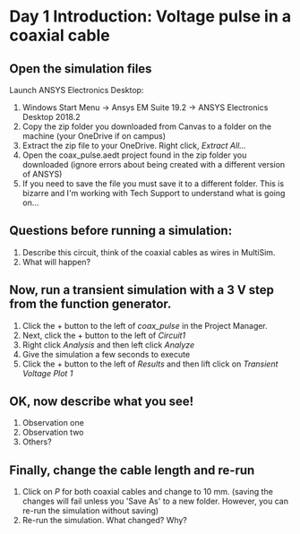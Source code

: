 # Day 1 Introduction: Voltage pulse in a coaxial cable

## Open the simulation files 

Launch ANSYS Electronics Desktop: 

1. Windows Start Menu -> Ansys EM Suite 19.2 -> ANSYS Electronics Desktop 2018.2
2. Copy the zip folder you downloaded from Canvas to a folder on the machine (your OneDrive if on campus)
3. Extract the zip file to your OneDrive. Right click, *Extract All...* 
4. Open the coax_pulse.aedt project found in the zip folder you downloaded (ignore errors about being created with a different version of ANSYS)
5. If you need to save the file you must save it to a different folder. This is bizarre and I'm working with Tech Support to understand what is going on...

## Questions before running a simulation: 

1. Describe this circuit, think of the coaxial cables as wires in MultiSim.
2. What will happen?


## Now, run a transient simulation with a 3 V step from the function generator. 

1. Click the + button to the left of *coax_pulse* in the Project Manager.
2. Next, click the + button to the left of *Circuit1*
3. Right click *Analysis* and then left click *Analyze*
4. Give the simulation a few seconds to execute
5. Click the + button to the left of *Results* and then lift click on *Transient Voltage Plot 1*

## OK, now describe what you see! 
1. Observation one
2. Observation two 
3. Others?


## Finally, change the cable length and re-run 
1. Click on *P* for both coaxial cables and change to 10 mm. (saving the changes will fail unless you 'Save As' to a new folder. However, you can re-run the simulation without saving)
2. Re-run the simulation. What changed? Why? 
